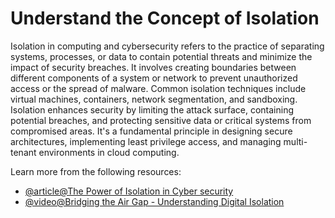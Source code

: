 # Understand the Concept of Isolation

Isolation in computing and cybersecurity refers to the practice of separating systems, processes, or data to contain potential threats and minimize the impact of security breaches. It involves creating boundaries between different components of a system or network to prevent unauthorized access or the spread of malware. Common isolation techniques include virtual machines, containers, network segmentation, and sandboxing. Isolation enhances security by limiting the attack surface, containing potential breaches, and protecting sensitive data or critical systems from compromised areas. It's a fundamental principle in designing secure architectures, implementing least privilege access, and managing multi-tenant environments in cloud computing.

Learn more from the following resources:

- [@article@The Power of Isolation in Cyber security](https://peel-cyber.co.uk/the-power-of-isolation-in-cyber-security/)
- [@video@Bridging the Air Gap - Understanding Digital Isolation](https://www.youtube.com/watch?v=0rv2996e3S0)